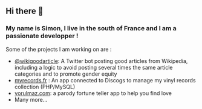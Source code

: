 ## Hi there 👋

### My name is Simon, I live in the south of France and I am a passionate developper !


Some of the projects I am working on are :  
- [@wikigoodarticle](https://github.com/RockyStrongo/Wikipedia-Good-Articles-Bot): A Twitter bot posting good articles from Wikipedia, including a logic to avoid posting several times the same article categories and to promote gender equity
- [myrecords.fr](http://myrecords.fr) : An app connected to Discogs to manage my vinyl records collection (PHP/MySQL)
- [yorulmaz.com](http://simonferlat.com/yorulmaz/index.html): a parody fortune teller app to help you find love
- Many more...

<!--
**RockyStrongo/RockyStrongo** is a ✨ _special_ ✨ repository because its `README.md` (this file) appears on your GitHub profile.

Here are some ideas to get you started:

- 🔭 I’m currently working on ...
- 🌱 I’m currently learning ...
- 👯 I’m looking to collaborate on ...
- 🤔 I’m looking for help with ...
- 💬 Ask me about ...
- 📫 How to reach me: ...
- 😄 Pronouns: ...
- ⚡ Fun fact: ...
-->
